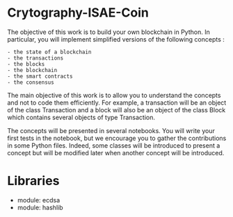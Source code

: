 # Crytography-ISAE-Coin

The objective of this work is to build your own blockchain in Python. In particular, you will implement simplified versions of the following concepts :
    
    - the state of a blockchain
    - the transactions
    - the blocks
    - the blockchain
    - the smart contracts
    - the consensus
 
The main objective of this work is to allow you to understand the concepts and not to code them efficiently. For example, a transaction will be an object of the class Transaction and a block will also be an object of the class Block which contains several objects of type Transaction. 

The concepts will be presented in several notebooks. You will write your first tests in the notebook, but we encourage you to gather the contributions in some Python files. Indeed, some classes will be introduced to present a concept but will be modified later when another concept will be introduced.  

# Libraries 
- module: ecdsa
- module: hashlib
